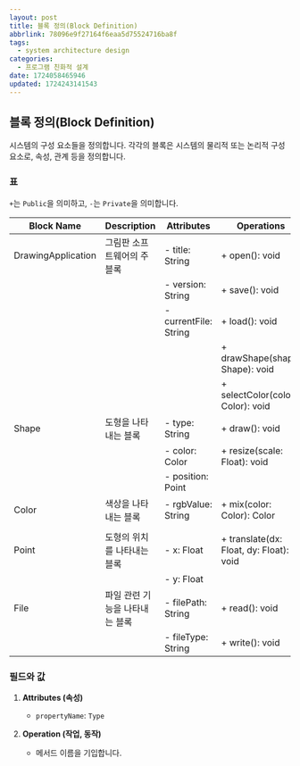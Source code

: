 ```yaml
---
layout: post
title: 블록 정의(Block Definition)
abbrlink: 78096e9f27164f6eaa5d75524716ba8f
tags:
  - system architecture design
categories:
  - 프로그램 친화적 설계
date: 1724058465946
updated: 1724243141543
---
```


## 블록 정의(Block Definition)

시스템의 구성 요소들을 정의합니다. 각각의 블록은 시스템의 물리적 또는 논리적 구성 요소로, 속성, 관계 등을 정의합니다.

### 표

`+`는 `Public`을 의미하고, `-`는 `Private`을 의미합니다.

| Block Name         | Description       | Attributes            | Operations                              |
| ------------------ | ----------------- | --------------------- | --------------------------------------- |
| DrawingApplication | 그림판 소프트웨어의 주 블록   | - title: String       | + open(): void                          |
|                    |                   | - version: String     | + save(): void                          |
|                    |                   | - currentFile: String | + load(): void                          |
|                    |                   |                       | + drawShape(shape: Shape): void         |
|                    |                   |                       | + selectColor(color: Color): void       |
| Shape              | 도형을 나타내는 블록       | - type: String        | + draw(): void                          |
|                    |                   | - color: Color        | + resize(scale: Float): void            |
|                    |                   | - position: Point     |                                         |
| Color              | 색상을 나타내는 블록       | - rgbValue: String    | + mix(color: Color): Color              |
|                    |                   |                       |                                         |
| Point              | 도형의 위치를 나타내는 블록   | - x: Float            | + translate(dx: Float, dy: Float): void |
|                    |                   | - y: Float            |                                         |
| File               | 파일 관련 기능을 나타내는 블록 | - filePath: String    | + read(): void                          |
|                    |                   | - fileType: String    | + write(): void                         |

### 필드와 값

1. **Attributes (속성)**
   - `propertyName`: `Type`

2. **Operation (작업, 동작)**
   - 메서드 이름을 기입합니다.
